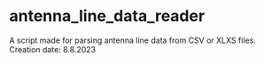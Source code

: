 # antenna_line_data_reader
A script made for parsing antenna line data from CSV or XLXS files.  
Creation date: 8.8.2023
